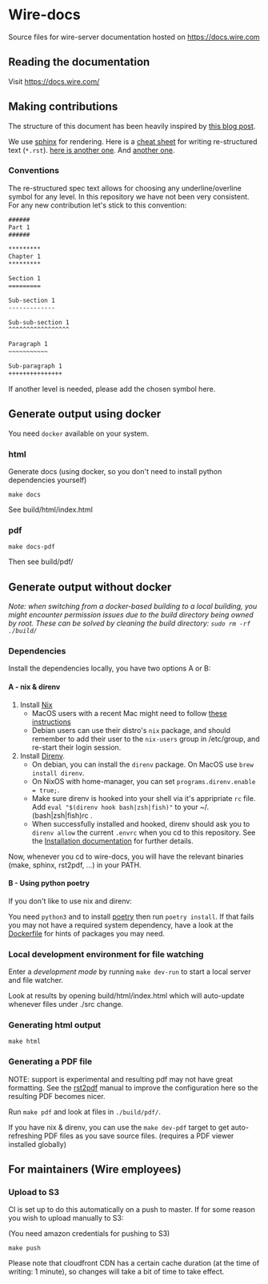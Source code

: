 # Wire-docs

Source files for wire-server documentation hosted on https://docs.wire.com

## Reading the documentation

Visit https://docs.wire.com/

## Making contributions

The structure of this document has been heavily inspired by [this blog
post](https://www.divio.com/blog/documentation/).

We use [sphinx](http://sphinx-doc.org/) for rendering.  Here is a [cheat
sheet](http://docutils.sourceforge.net/docs/user/rst/quickref.html)
for writing re-structured text (`*.rst`).
[here is another one](http://docutils.sourceforge.net/docs/user/rst/cheatsheet.html).
And [another one](https://sublime-and-sphinx-guide.readthedocs.io/en/latest/references.html).

### Conventions

The re-structured spec text allows for choosing any underline/overline symbol
for any level. In this repository we have not been very consistent. For any new
contribution let's stick to this convention:

```rst
######
Part 1
######

*********
Chapter 1
*********

Section 1
=========

Sub-section 1
-------------

Sub-sub-section 1
^^^^^^^^^^^^^^^^^

Paragraph 1
~~~~~~~~~~~

Sub-paragraph 1
+++++++++++++++
```

If another level is needed, please add the chosen symbol here.

## Generate output using docker

You need `docker` available on your system.

### html

Generate docs (using docker, so you don't need to install python dependencies yourself)

```
make docs
```

See build/html/index.html

### pdf

```
make docs-pdf
```

Then see build/pdf/

## Generate output without docker

*Note: when switching from a docker-based building to a local building, you might encounter permission issues due to the build directory being owned by root. These can be solved by cleaning the build directory: `sudo rm -rf ./build/`*

### Dependencies

Install the dependencies locally, you have two options A or B:

#### A - nix & direnv

1. Install [Nix](https://nixos.org/download.html)
   * MacOS users with a recent Mac might need to follow [these
   instructions](https://nixos.org/nix/manual/#sect-macos-installation)
   * Debian users can use their distro's `nix` package, and should remember
   to add their user to the `nix-users` group in /etc/group, and re-start
   their login session.
2. Install [Direnv](https://direnv.net/).
   * On debian, you can install the `direnv` package. On MacOS use `brew install direnv`.
   * On NixOS with home-manager, you can set `programs.direnv.enable = true;`.
   * Make sure direnv is hooked into your shell via it's appripriate `rc` file.
     Add `eval "$(direnv hook bash|zsh|fish)"` to your ~/.(bash|zsh|fish)rc .
   * When successfully installed and hooked, direnv should ask you to `direnv allow`
     the current `.envrc` when you cd to this repository.
     See the [Installation documentation](https://direnv.net/docs/installation.html) for further details.

Now, whenever you cd to wire-docs, you will have the relevant binaries (make, sphinx, rst2pdf, ...) in your PATH.

#### B - Using python poetry

If you don't like to use nix and direnv:

You need `python3` and to install [poetry](https://github.com/python-poetry/poetry#installation) then run `poetry install`. If that fails you may not have a required system dependency, have a look at the [Dockerfile](./Dockerfile) for hints of packages you may need.

### Local development environment for file watching

Enter a *development mode* by running `make dev-run` to start a local server and file watcher.

Look at results by opening build/html/index.html which will auto-update whenever files under ./src change.

### Generating html output

```
make html
```

### Generating a PDF file

NOTE: support is experimental and resulting pdf may not have great formatting. See the [rst2pdf](https://rst2pdf.org/static/manual.pdf) manual to improve the configuration here so the resulting PDF becomes nicer.

Run `make pdf` and look at files in `./build/pdf/`.

If you have nix & direnv, you can use the `make dev-pdf` target to get auto-refreshing PDF files as you save source files. (requires a PDF viewer installed globally)

## For maintainers (Wire employees)

### Upload to S3

CI is set up to do this automatically on a push to master. If for some reason you wish to upload manually to S3:

(You need amazon credentials for pushing to S3)

```
make push
```

Please note that cloudfront CDN has a certain cache duration (at the time of writing: 1 minute), so changes will take a bit of time to take effect.

